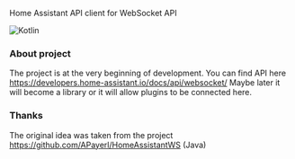 Home Assistant API client for WebSocket API 

<img alt="Kotlin" src="https://img.shields.io/badge/kotlin-%230095D5.svg?&style=for-the-badge&logo=kotlin&logoColor=white"/>

### About project
The project is at the very beginning of development. You can find API here https://developers.home-assistant.io/docs/api/websocket/ Maybe later it will become a library or it will allow plugins to be connected here.

### Thanks
The original idea was taken from the project https://github.com/APayerl/HomeAssistantWS (Java) 
